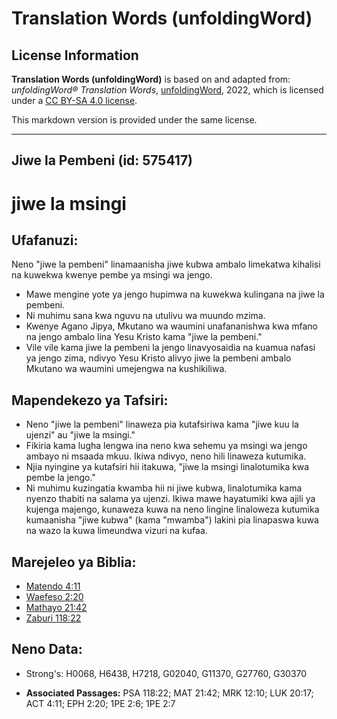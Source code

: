 # Translation Words (unfoldingWord)

## License Information

**Translation Words (unfoldingWord)** is based on and adapted from: _unfoldingWord® Translation Words_, [unfoldingWord](https://unfoldingword.org/utw), 2022, which is licensed under a [CC BY-SA 4.0 license](https://creativecommons.org/licenses/by-sa/4.0/legalcode.en).

This markdown version is provided under the same license.



--------------------------------

## Jiwe la Pembeni (id: 575417)

jiwe la msingi
==============

Ufafanuzi:
----------

Neno "jiwe la pembeni" linamaanisha jiwe kubwa ambalo limekatwa kihalisi na kuwekwa kwenye pembe ya msingi wa jengo.

* Mawe mengine yote ya jengo hupimwa na kuwekwa kulingana na jiwe la pembeni.
* Ni muhimu sana kwa nguvu na utulivu wa muundo mzima.
* Kwenye Agano Jipya, Mkutano wa waumini unafananishwa kwa mfano na jengo ambalo lina Yesu Kristo kama "jiwe la pembeni."
* Vile vile kama jiwe la pembeni la jengo linavyosaidia na kuamua nafasi ya jengo zima, ndivyo Yesu Kristo alivyo jiwe la pembeni ambalo Mkutano wa waumini umejengwa na kushikiliwa.

Mapendekezo ya Tafsiri:
-----------------------

* Neno "jiwe la pembeni" linaweza pia kutafsiriwa kama "jiwe kuu la ujenzi" au "jiwe la msingi."
* Fikiria kama lugha lengwa ina neno kwa sehemu ya msingi wa jengo ambayo ni msaada mkuu. Ikiwa ndivyo, neno hili linaweza kutumika.
* Njia nyingine ya kutafsiri hii itakuwa, "jiwe la msingi linalotumika kwa pembe la jengo."
* Ni muhimu kuzingatia kwamba hii ni jiwe kubwa, linalotumika kama nyenzo thabiti na salama ya ujenzi. Ikiwa mawe hayatumiki kwa ajili ya kujenga majengo, kunaweza kuwa na neno lingine linaloweza kutumika kumaanisha "jiwe kubwa" (kama "mwamba") lakini pia linapaswa kuwa na wazo la kuwa limeundwa vizuri na kufaa.

Marejeleo ya Biblia:
--------------------

* [Matendo 4:11](https://ref.ly/Acts4:11)
* [Waefeso 2:20](https://ref.ly/Eph2:20)
* [Mathayo 21:42](https://ref.ly/Matt21:42)
* [Zaburi 118:22](https://ref.ly/Ps118:22)

Neno Data:
----------

* Strong's: H0068, H6438, H7218, G02040, G11370, G27760, G30370

* **Associated Passages:** PSA 118:22; MAT 21:42; MRK 12:10; LUK 20:17; ACT 4:11; EPH 2:20; 1PE 2:6; 1PE 2:7

